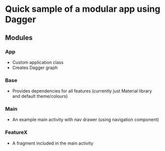 # Quick sample of a modular app using Dagger

## Modules

### App

* Custom application class
* Creates Dagger graph

### Base

* Provides dependencies for all features (currently just Material library and default theme/colours)

### Main

* An example main activity with nav drawer (using navigation component)

### FeatureX

* A fragment included in the main activity